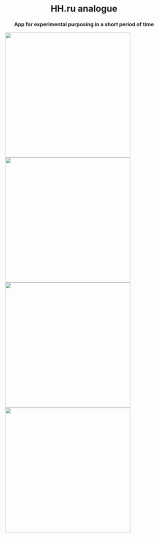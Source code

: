 <h1 align="center">HH.ru analogue</a></h1>
<h3 align="center">App for experimental purposing in a short period of time</h3>

<img src="https://github.com/user-attachments/assets/74244a1b-7f0a-4377-9922-c46a867e87c1" height="400">
<img src="https://github.com/user-attachments/assets/4e635593-052a-4cd4-96ff-4639f51879e0" height="400">
<img src="https://github.com/user-attachments/assets/0e8f10f8-b7be-4c86-bbb7-65575836a1b9" height="400">
<img src="https://github.com/user-attachments/assets/7f74fd1b-e06f-4eba-b3f9-87494f9e3304" height="400">

